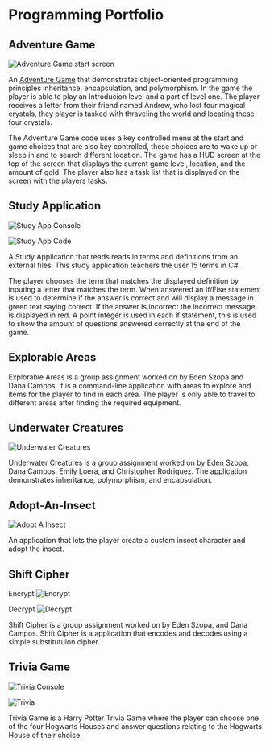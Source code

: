 # Programming Portfolio

## Adventure Game
![Adventure Game start screen](https://user-images.githubusercontent.com/71853521/99931080-e3d84a80-2d18-11eb-92d4-a014949fbbf9.JPG)

An [Adventure Game](https://github.com/Eszopa02/Adventure-Game.git) that demonstrates object-oriented programming principles inheritance, encapsulation, and polymorphism. In the game the player is able to play an Introducion level and a part of level one. The player receives a letter from their friend named Andrew, who lost four magical crystals, they player is tasked with thraveling the world and locating these four crystals.

The Adventure Game code uses a key controlled menu at the start and game choices that are also key controlled, these choices are to wake up or sleep in and to search different location. The game has a HUD screen at the top of the screen that displays the current game level, location, and the amount of gold. The player also has a task list that is displayed on the screen with the players tasks. 

## Study Application
![Study App Console](https://user-images.githubusercontent.com/71853521/99931262-7547bc80-2d19-11eb-8da6-eb76c1a7435e.JPG)

![Study App Code](https://user-images.githubusercontent.com/71853521/99931378-e2f3e880-2d19-11eb-9bf0-35a1bf787d52.JPG)

A Study Application that reads reads in terms and definitions from an external files. This study application teachers the user 15 terms in C#.

The player chooses the term that matches the displayed definition by inputing a letter that matches the term. When answered an If/Else statement is used to determine if the answer is correct and will display a message in green text saying correct. If the answer is incorrect the incorrect message is displayed in red. A point integer is used in each if statement, this is used to show the amount of questions answered correctly at the end of the game. 

## Explorable Areas

Explorable Areas is a group assignment worked on by Eden Szopa and Dana Campos, it is a command-line application with areas to explore and items for the player to find in each area. The player is only able to travel to different areas after finding the required equipment.

## Underwater Creatures
![Underwater Creatures](https://user-images.githubusercontent.com/71853521/99931626-d91eb500-2d1a-11eb-8e3f-89a92e51c260.JPG)

Underwater Creatures is a group assignment worked on by Eden Szopa, Dana Campos, Emily Loera, and Christopher Rodriguez. The application demonstrates inheritance, polymorphism, and encapsulation.

## Adopt-An-Insect
![Adopt A Insect](https://user-images.githubusercontent.com/71853521/99931945-12a3f000-2d1c-11eb-8e16-50cb7c2089d6.JPG)

An application that lets the player create a custom insect character and adopt the insect.

## Shift Cipher
Encrypt
![Encrypt](https://user-images.githubusercontent.com/71853521/99931725-3d417900-2d1b-11eb-8ad4-50b6c2f3d6aa.JPG)

Decrypt
![Decrypt](https://user-images.githubusercontent.com/71853521/99931737-4fbbb280-2d1b-11eb-8089-125e64ed5be7.JPG)

Shift Cipher is a group assignment worked on by Eden Szopa, and Dana Campos. Shift Cipher is a application that encodes and decodes using a simple substitutuion cipher. 

## Trivia Game
![Trivia Console](https://user-images.githubusercontent.com/71853521/99931830-ade89580-2d1b-11eb-8de7-8d6ef6fb7ca3.JPG)

![Trivia](https://user-images.githubusercontent.com/71853521/99931843-b9d45780-2d1b-11eb-8ca7-0f16f6c2e746.JPG)

Trivia Game is a Harry Potter Trivia Game where the player can choose one of the four Hogwarts Houses and answer questions relating to the Hogwarts House of their choice.


